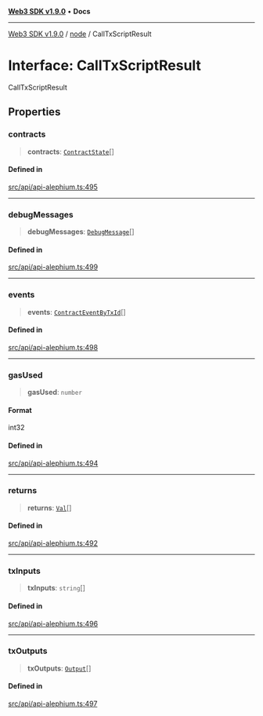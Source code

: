 [**Web3 SDK v1.9.0**](../../../README.md) • **Docs**

***

[Web3 SDK v1.9.0](../../../globals.md) / [node](../README.md) / CallTxScriptResult

# Interface: CallTxScriptResult

CallTxScriptResult

## Properties

### contracts

> **contracts**: [`ContractState`](ContractState.md)[]

#### Defined in

[src/api/api-alephium.ts:495](https://github.com/Mystic-Nayy/alephium-web3/blob/c1afd789a197ce5fe21f08c2965942090157c33d/packages/web3/src/api/api-alephium.ts#L495)

***

### debugMessages

> **debugMessages**: [`DebugMessage`](DebugMessage.md)[]

#### Defined in

[src/api/api-alephium.ts:499](https://github.com/Mystic-Nayy/alephium-web3/blob/c1afd789a197ce5fe21f08c2965942090157c33d/packages/web3/src/api/api-alephium.ts#L499)

***

### events

> **events**: [`ContractEventByTxId`](ContractEventByTxId.md)[]

#### Defined in

[src/api/api-alephium.ts:498](https://github.com/Mystic-Nayy/alephium-web3/blob/c1afd789a197ce5fe21f08c2965942090157c33d/packages/web3/src/api/api-alephium.ts#L498)

***

### gasUsed

> **gasUsed**: `number`

#### Format

int32

#### Defined in

[src/api/api-alephium.ts:494](https://github.com/Mystic-Nayy/alephium-web3/blob/c1afd789a197ce5fe21f08c2965942090157c33d/packages/web3/src/api/api-alephium.ts#L494)

***

### returns

> **returns**: [`Val`](../type-aliases/Val.md)[]

#### Defined in

[src/api/api-alephium.ts:492](https://github.com/Mystic-Nayy/alephium-web3/blob/c1afd789a197ce5fe21f08c2965942090157c33d/packages/web3/src/api/api-alephium.ts#L492)

***

### txInputs

> **txInputs**: `string`[]

#### Defined in

[src/api/api-alephium.ts:496](https://github.com/Mystic-Nayy/alephium-web3/blob/c1afd789a197ce5fe21f08c2965942090157c33d/packages/web3/src/api/api-alephium.ts#L496)

***

### txOutputs

> **txOutputs**: [`Output`](../type-aliases/Output.md)[]

#### Defined in

[src/api/api-alephium.ts:497](https://github.com/Mystic-Nayy/alephium-web3/blob/c1afd789a197ce5fe21f08c2965942090157c33d/packages/web3/src/api/api-alephium.ts#L497)
